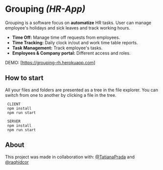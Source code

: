 # Grouping *(HR-App)*

Grouping is a software focus on **automatize** HR tasks. User can manage employee's holidays and sick leaves and track working hours.

 - **Time Off:** Manage time off requests from employees. 
 - **Time Tracking:** Daily clock in/out and work time table reports.
 - **Task Management:** Track employee's tasks.
 - **Employees & Company portal:** Different access and roles. 
 
 DEMO: [https://grouping-rh.herokuapp.com]

## How to start

All your files and folders are presented as a tree in the file explorer. You can switch from one to another by clicking a file in the tree.

     CLIENT
     npm install
     npm run start
     
     SERVER
     npm install
     npm run start


## About

This project was made in collaboration with: [@TatianaPrada](https://github.com/TatianaPrada) and [@raqhidcor](https://github.com/raqhidcor)

